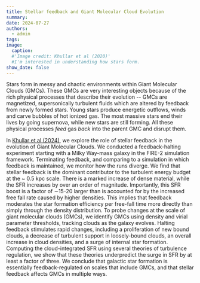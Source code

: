 ```yaml
---
title: Stellar feedback and Giant Molecular Cloud Evolution
summary: 
date: 2024-07-27
authors:
  - admin
tags:
image:
  caption: 
  #'Image credit: Khullar et al (2020)'
  #I'm interested in understanding how stars form. 
show_date: false
---
```


Stars form in messy and chaotic environments within Giant Molecular Clouds (GMCs). 
These GMCs are very interesting objects because of the rich physical processes that describe their evolution -- GMCs are magnetized, 
supersonically turbulent fluids which are altered by feedback from newly formed stars. Young stars produce energetic outflows, winds and 
carve bubbles of hot ionized gas. The most massive stars end their lives by going supernova, while new stars are still forming. All these 
physical processes *feed* gas *back* into the parent GMC and disrupt them. 

In [Khullar et al (2024)](https://ui.adsabs.harvard.edu/abs/2024arXiv240618526K/abstract), we explore the role of stellar feedback in the evolution of Giant Molecular Clouds. 
We conducted a feedback-halting experiment starting with a Milky Way-mass galaxy in the FIRE-2 simulation framework. Terminating feedback, and comparing to a simulation in which feedback is maintained, we monitor how the runs diverge. We find that stellar feedback is the dominant contributor to the turbulent energy budget at the ~ 0.5 kpc scale. There is a marked increase of dense material, while the SFR increases by over an order of magnitude. Importantly, this SFR boost is a factor of ∼15-20 larger than is accounted for by the increased free fall rate caused by higher densities. This implies that feedback moderates the star formation efficiency per free-fall time more directly than simply through the density distribution. To probe changes at the scale of giant molecular clouds (GMCs), we identify GMCs using density and virial parameter thresholds, tracking clouds as the galaxy evolves. Halting feedback stimulates rapid changes, including a proliferation of new bound clouds, a decrease of turbulent support in loosely-bound clouds, an overall increase in cloud densities, and a surge of internal star formation. Computing the cloud-integrated SFR using several theories of turbulence regulation, we show that these theories underpredict the surge in SFR by at least a factor of three. We conclude that galactic star formation is essentially feedback-regulated on scales that include GMCs, and that stellar feedback affects GMCs in multiple ways. 


